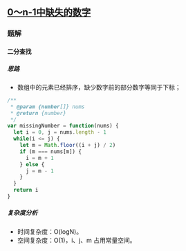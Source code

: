 ## [0～n-1中缺失的数字](https://leetcode-cn.com/problems/que-shi-de-shu-zi-lcof/)

### 题解
#### 二分查找
##### 思路
+ 数组中的元素已经排序，缺少数字前的部分数字等同于下标；

```js
/**
 * @param {number[]} nums
 * @return {number}
 */
var missingNumber = function(nums) {
  let i = 0, j = nums.length - 1
  while(i <= j) {
    let m = Math.floor((i + j) / 2)
    if (m === nums[m]) {
      i = m + 1
    } else {
      j = m - 1
    }
  }
  return i
}
```

##### 复杂度分析
+ 时间复杂度：O(logN)。
+ 空间复杂度：O(1)，i、j、m 占用常量空间。